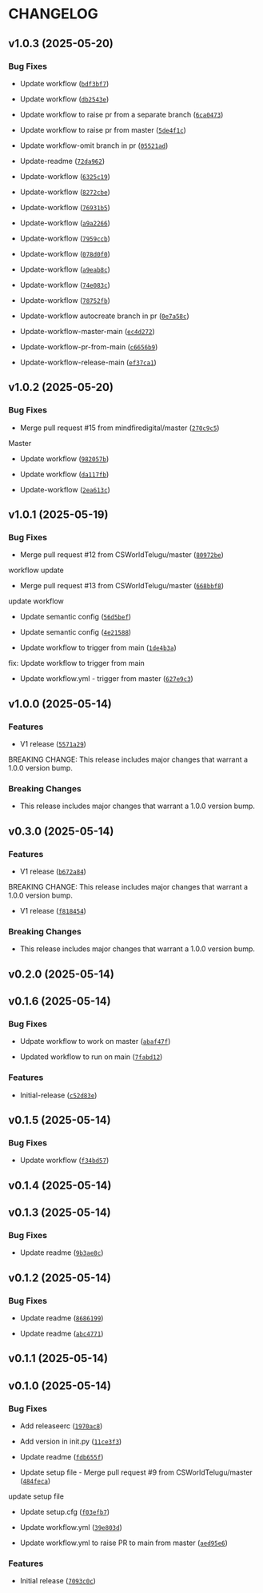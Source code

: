 # CHANGELOG


## v1.0.3 (2025-05-20)

### Bug Fixes

- Update workflow
  ([`bdf3bf7`](https://github.com/mindfiredigital/python-fm-dapi-weaver/commit/bdf3bf7cded82ace8e79a60553bfaf2422dd44a6))

- Update workflow
  ([`db2543e`](https://github.com/mindfiredigital/python-fm-dapi-weaver/commit/db2543e7db63f58f7ed78bc9ff79f86d0cf834ba))

- Update workflow to raise pr from a separate branch
  ([`6ca0473`](https://github.com/mindfiredigital/python-fm-dapi-weaver/commit/6ca0473477b68f85a5dbc813ae52a4311d5d495a))

- Update workflow to raise pr from master
  ([`5de4f1c`](https://github.com/mindfiredigital/python-fm-dapi-weaver/commit/5de4f1cafb9eb7f449ba61a883a768f825ef5598))

- Update workflow-omit branch in pr
  ([`05521ad`](https://github.com/mindfiredigital/python-fm-dapi-weaver/commit/05521adaf82e5b99bdd41a79768c53fc2d92d3ba))

- Update-readme
  ([`72da962`](https://github.com/mindfiredigital/python-fm-dapi-weaver/commit/72da9627bdd4cf7dc26ed3e71c1e86b2ab135039))

- Update-workflow
  ([`6325c19`](https://github.com/mindfiredigital/python-fm-dapi-weaver/commit/6325c19defdaef71efd44d6d0d41c4a46881ca77))

- Update-workflow
  ([`8272cbe`](https://github.com/mindfiredigital/python-fm-dapi-weaver/commit/8272cbeb679a122f173c92d7bc972c013461b83e))

- Update-workflow
  ([`76931b5`](https://github.com/mindfiredigital/python-fm-dapi-weaver/commit/76931b5dcf0236aadcdb35bdb1faec2daf9ec3a3))

- Update-workflow
  ([`a9a2266`](https://github.com/mindfiredigital/python-fm-dapi-weaver/commit/a9a22660c2bcd7efe82f4aa0e25beba0d51ceafd))

- Update-workflow
  ([`7959ccb`](https://github.com/mindfiredigital/python-fm-dapi-weaver/commit/7959ccbe018a4da37eb67b23ed3f974ac6f95f88))

- Update-workflow
  ([`078d0f0`](https://github.com/mindfiredigital/python-fm-dapi-weaver/commit/078d0f0e0409e792403b8f2cb28003b21d6ca8ba))

- Update-workflow
  ([`a9eab8c`](https://github.com/mindfiredigital/python-fm-dapi-weaver/commit/a9eab8c01514d63d422f8dddbb385ac32ffcadf3))

- Update-workflow
  ([`74e083c`](https://github.com/mindfiredigital/python-fm-dapi-weaver/commit/74e083ce6ea74cb7ae19738e33cfcbbc9574654e))

- Update-workflow
  ([`78752fb`](https://github.com/mindfiredigital/python-fm-dapi-weaver/commit/78752fb51f5083a6d844857f56073ce3b4cd65c4))

- Update-workflow autocreate branch in pr
  ([`0e7a58c`](https://github.com/mindfiredigital/python-fm-dapi-weaver/commit/0e7a58cad72bd6705987f1d25a1f71257c968bf3))

- Update-workflow-master-main
  ([`ec4d272`](https://github.com/mindfiredigital/python-fm-dapi-weaver/commit/ec4d27245489887bc6e659954ebda15287a87985))

- Update-workflow-pr-from-main
  ([`c6656b9`](https://github.com/mindfiredigital/python-fm-dapi-weaver/commit/c6656b902c3d12072ac7547928636ed639f0e79b))

- Update-workflow-release-main
  ([`ef37ca1`](https://github.com/mindfiredigital/python-fm-dapi-weaver/commit/ef37ca12c39e04b3daca7917b1ef75b6f6590aae))


## v1.0.2 (2025-05-20)

### Bug Fixes

- Merge pull request #15 from mindfiredigital/master
  ([`270c9c5`](https://github.com/mindfiredigital/python-fm-dapi-weaver/commit/270c9c523eeae98df538cb64bba3704b12f7c187))

Master

- Update workflow
  ([`982057b`](https://github.com/mindfiredigital/python-fm-dapi-weaver/commit/982057b4a15988c4df4adfa47a17bc814496b35a))

- Update workflow
  ([`da117fb`](https://github.com/mindfiredigital/python-fm-dapi-weaver/commit/da117fb0caee56e271693a56c1c604fa4e282270))

- Update-workflow
  ([`2ea613c`](https://github.com/mindfiredigital/python-fm-dapi-weaver/commit/2ea613c03927f0b7fb8553e301e3724b085411ae))


## v1.0.1 (2025-05-19)

### Bug Fixes

- Merge pull request #12 from CSWorldTelugu/master
  ([`80972be`](https://github.com/mindfiredigital/python-fm-dapi-weaver/commit/80972bec897dae440dfd3f9e73f197eac2744507))

workflow update

- Merge pull request #13 from CSWorldTelugu/master
  ([`668bbf8`](https://github.com/mindfiredigital/python-fm-dapi-weaver/commit/668bbf86c55fd72f0bdd008e114e4ec069854e1d))

update workflow

- Update semantic config
  ([`56d5bef`](https://github.com/mindfiredigital/python-fm-dapi-weaver/commit/56d5befc6a4575f7be0a26b04624123b8eb20f31))

- Update semantic config
  ([`4e21588`](https://github.com/mindfiredigital/python-fm-dapi-weaver/commit/4e2158867b32a34ee2fcbe4d9a162e4f4d6ec54d))

- Update workflow to trigger from main
  ([`1de4b3a`](https://github.com/mindfiredigital/python-fm-dapi-weaver/commit/1de4b3ae081de58f01282a3d512970346991fab7))

fix: Update workflow to trigger from main

- Update workflow.yml - trigger from master
  ([`627e9c3`](https://github.com/mindfiredigital/python-fm-dapi-weaver/commit/627e9c3f7bce92e9a19b2cc84149bbe2881e71a7))


## v1.0.0 (2025-05-14)

### Features

- V1 release
  ([`5571a29`](https://github.com/mindfiredigital/python-fm-dapi-weaver/commit/5571a29b11d303501ad76e5688e31891f5e481b7))

BREAKING CHANGE: This release includes major changes that warrant a 1.0.0 version bump.

### Breaking Changes

- This release includes major changes that warrant a 1.0.0 version bump.


## v0.3.0 (2025-05-14)

### Features

- V1 release
  ([`b672a84`](https://github.com/mindfiredigital/python-fm-dapi-weaver/commit/b672a8466d7299287ccf9c7b1035a7632c855da6))

BREAKING CHANGE: This release includes major changes that warrant a 1.0.0 version bump.

- V1 release
  ([`f818454`](https://github.com/mindfiredigital/python-fm-dapi-weaver/commit/f81845470a669a45607caa3d7de299785f66bca3))

### Breaking Changes

- This release includes major changes that warrant a 1.0.0 version bump.


## v0.2.0 (2025-05-14)


## v0.1.6 (2025-05-14)

### Bug Fixes

- Udpate workflow to work on master
  ([`abaf47f`](https://github.com/mindfiredigital/python-fm-dapi-weaver/commit/abaf47fc07eee8ebcc726cb07b8fd396fa7e6a25))

- Updated workflow to run on main
  ([`7fabd12`](https://github.com/mindfiredigital/python-fm-dapi-weaver/commit/7fabd12172e7c61dcdaff628a51b15399bd3b47e))

### Features

- Initial-release
  ([`c52d83e`](https://github.com/mindfiredigital/python-fm-dapi-weaver/commit/c52d83e554934b8428dd3b0bf2f9cb00b6f4f5d5))


## v0.1.5 (2025-05-14)

### Bug Fixes

- Update workflow
  ([`f34bd57`](https://github.com/mindfiredigital/python-fm-dapi-weaver/commit/f34bd5724941817782111dda6089021b540292e7))


## v0.1.4 (2025-05-14)


## v0.1.3 (2025-05-14)

### Bug Fixes

- Update readme
  ([`9b3ae8c`](https://github.com/mindfiredigital/python-fm-dapi-weaver/commit/9b3ae8c64351ed6cd10d8d9b46cd9f9ee9c44688))


## v0.1.2 (2025-05-14)

### Bug Fixes

- Update readme
  ([`8686199`](https://github.com/mindfiredigital/python-fm-dapi-weaver/commit/8686199110eb74b222ef940f1ce400d0ccecd448))

- Update readme
  ([`abc4771`](https://github.com/mindfiredigital/python-fm-dapi-weaver/commit/abc4771319e1912b51fc02255f2936fcc8092ce9))


## v0.1.1 (2025-05-14)


## v0.1.0 (2025-05-14)

### Bug Fixes

- Add releaseerc
  ([`1970ac8`](https://github.com/mindfiredigital/python-fm-dapi-weaver/commit/1970ac8c22c9164e76147855ebe2a8904c8534f6))

- Add version in init.py
  ([`11ce3f3`](https://github.com/mindfiredigital/python-fm-dapi-weaver/commit/11ce3f33ae8d513eea5229ee1ff54c233e71cfbe))

- Update readme
  ([`fdb655f`](https://github.com/mindfiredigital/python-fm-dapi-weaver/commit/fdb655f6d68fa201bcf90c7615cedff41e60c478))

- Update setup file - Merge pull request #9 from CSWorldTelugu/master
  ([`484feca`](https://github.com/mindfiredigital/python-fm-dapi-weaver/commit/484fecaab3536242e846f3e65e5b4c94058f0f03))

update setup file

- Update setup.cfg
  ([`f03efb7`](https://github.com/mindfiredigital/python-fm-dapi-weaver/commit/f03efb72d7278c84189eec94536720d0e1beb55b))

- Update workflow.yml
  ([`39e803d`](https://github.com/mindfiredigital/python-fm-dapi-weaver/commit/39e803d95b5f80e8b1f319bcf90328c6f466a712))

- Update workflow.yml to raise PR to main from master
  ([`aed95e6`](https://github.com/mindfiredigital/python-fm-dapi-weaver/commit/aed95e6cf095dc811ccfcc9592a99aa4517719e3))

### Features

- Initial release
  ([`7093c0c`](https://github.com/mindfiredigital/python-fm-dapi-weaver/commit/7093c0c0e17ab7883208549989192b9988f17634))

